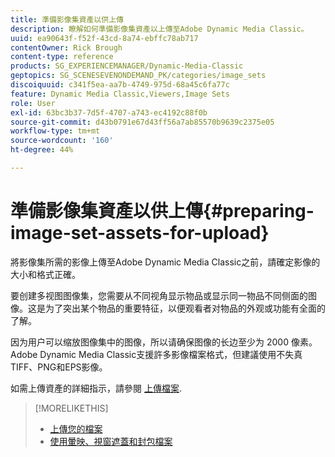```yaml
---
title: 準備影像集資產以供上傳
description: 瞭解如何準備影像集資產以上傳至Adobe Dynamic Media Classic。
uuid: ea90643f-f52f-43cd-8a74-ebffc78ab717
contentOwner: Rick Brough
content-type: reference
products: SG_EXPERIENCEMANAGER/Dynamic-Media-Classic
geptopics: SG_SCENESEVENONDEMAND_PK/categories/image_sets
discoiquuid: c341f5ea-aa7b-4749-975d-68a45c6fa77c
feature: Dynamic Media Classic,Viewers,Image Sets
role: User
exl-id: 63bc3b37-7d5f-4707-a743-ec4192c88f0b
source-git-commit: d43b0791e67d43ff56a7ab85570b9639c2375e05
workflow-type: tm+mt
source-wordcount: '160'
ht-degree: 44%

---
```


# 準備影像集資產以供上傳{#preparing-image-set-assets-for-upload}

將影像集所需的影像上傳至Adobe Dynamic Media Classic之前，請確定影像的大小和格式正確。

要创建多视图图像集，您需要从不同视角显示物品或显示同一物品不同侧面的图像。这是为了突出某个物品的重要特征，以便观看者对物品的外观或功能有全面的了解。

因为用户可以缩放图像集中的图像，所以请确保图像的长边至少为 2000 像素。Adobe Dynamic Media Classic支援許多影像檔案格式，但建議使用不失真TIFF、PNG和EPS影像。

如需上傳資產的詳細指示，請參閱 [上傳檔案](uploading-files.md#uploading_files).

>[!MORELIKETHIS]
>
>* [上傳您的檔案](uploading-files.md#uploading_your_files)
>* [使用暈映、視窗遮蓋和封包檔案](vignette-window-covering-cabinet-files.md#working_with_vignette_window_covering_and_cabinet_files)

